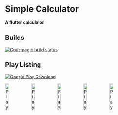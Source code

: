 # Simple Calculator
**A flutter calculator**

## Builds
[![Codemagic build status](https://api.codemagic.io/apps/65ff6c90bcb66a983f5fc041/65ff6c90bcb66a983f5fc040/status_badge.svg)](https://codemagic.io/apps/65ff6c90bcb66a983f5fc041/65ff6c90bcb66a983f5fc040/latest_build)

## Play Listing
[![Google Play Download](https://img.shields.io/badge/Google%20Play-darkgreen?logo=googleplay)](https://play.google.com/store/apps/details?id=com.pigsare.pink.calculator.calculator)

<img src="https://asamasterson.com/github/flutter_calculator/Hotpot%200.png"
     alt="Play listing image (1)"
     width=15%
     style="float: left; margin-right: 10px;" />
<img src="https://asamasterson.com/github/flutter_calculator/Hotpot%201.png"
     alt="Play listing image (2)"
     width=15%
     style="float: left; margin-right: 10px;" />
<img src="https://asamasterson.com/github/flutter_calculator/Hotpot%202.png"
     alt="Play listing image (3)"
     width=15%
     style="float: left; margin-right: 10px;" />
<img src="https://asamasterson.com/github/flutter_calculator/Hotpot%203.png"
     alt="Play listing image (4)"
     width=15%
     style="float: left; margin-right: 10px;" />
<img src="https://asamasterson.com/github/flutter_calculator/Hotpot%204.png"
     alt="Play listing image (5)"
     width=15%
     style="float: left; margin-right: 10px;" />



